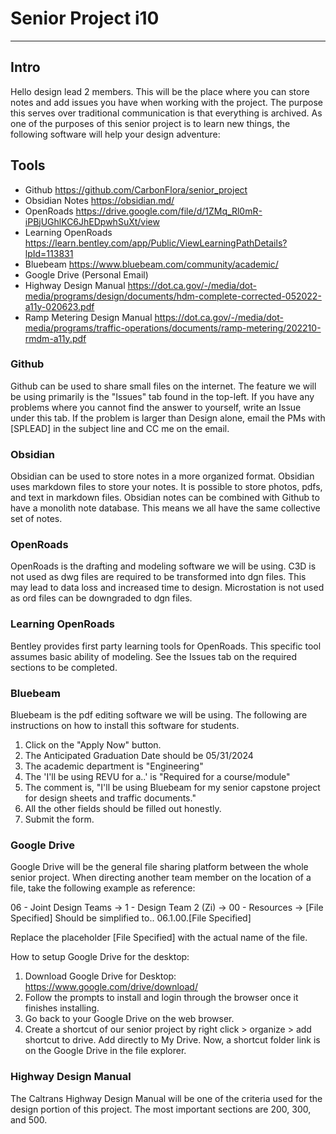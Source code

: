 ﻿# Senior Project i10
-----

## Intro
Hello design lead 2 members. This will be the place where you can store notes and add issues you have when working with the project. The purpose this serves over traditional communication is that everything is archived. As one of the purposes of this senior project is to learn new things, the following software will help your design adventure:

## Tools
- Github <https://github.com/CarbonFlora/senior_project>
- Obsidian Notes <https://obsidian.md/>
- OpenRoads <https://drive.google.com/file/d/1ZMq_Rl0mR-iPBjUGhlKC6JhEDpwhSuXt/view>
- Learning OpenRoads <https://learn.bentley.com/app/Public/ViewLearningPathDetails?lpId=113831>
- Bluebeam <https://www.bluebeam.com/community/academic/>
- Google Drive (Personal Email)
- Highway Design Manual <https://dot.ca.gov/-/media/dot-media/programs/design/documents/hdm-complete-corrected-052022-a11y-020623.pdf>
- Ramp Metering Design Manual <https://dot.ca.gov/-/media/dot-media/programs/traffic-operations/documents/ramp-metering/202210-rmdm-a11y.pdf>

### Github
Github can be used to share small files on the internet. The feature we will be using primarily is the "Issues" tab found in the top-left. If you have any problems where you cannot find the answer to yourself, write an Issue under this tab. If the problem is larger than Design alone, email the PMs with [SPLEAD] in the subject line and CC me on the email. 

### Obsidian
Obsidian can be used to store notes in a more organized format. Obsidian uses markdown files to store your notes. It is possible to store photos, pdfs, and text in markdown files. Obsidian notes can be combined with Github to have a monolith note database. This means we all have the same collective set of notes.

### OpenRoads
OpenRoads is the drafting and modeling software we will be using. C3D is not used as dwg files are required to be transformed into dgn files. This may lead to data loss and increased time to design. Microstation is not used as ord files can be downgraded to dgn files.

### Learning OpenRoads
Bentley provides first party learning tools for OpenRoads. This specific tool assumes basic ability of modeling. See the Issues tab on the required sections to be completed.

### Bluebeam
Bluebeam is the pdf editing software we will be using. The following are instructions on how to install this software for students.
1. Click on the "Apply Now" button.
2. The Anticipated Graduation Date should be 05/31/2024
3. The academic department is "Engineering"
4. The 'I'll be using REVU for a..' is "Required for a course/module"
5. The comment is, "I'll be using Bluebeam for my senior capstone project for design sheets and traffic documents."
6. All the other fields should be filled out honestly.
7. Submit the form.

### Google Drive
Google Drive will be the general file sharing platform between the whole senior project. When directing another team member on the location of a file, take the following example as reference:

06 - Joint Design Teams -> 1 - Design Team 2 (Zi) -> 00 - Resources -> [File Specified]
Should be simplified to..
06.1.00.[File Specified]

Replace the placeholder [File Specified] with the actual name of the file.

How to setup Google Drive for the desktop:
1. Download Google Drive for Desktop: <https://www.google.com/drive/download/>
2. Follow the prompts to install and login through the browser once it finishes installing.
3. Go back to your Google Drive on the web browser.
4. Create a shortcut of our senior project by right click > organize > add shortcut to drive.  Add directly to My Drive. Now, a shortcut folder link is on the Google Drive in the file explorer.  

### Highway Design Manual
The Caltrans Highway Design Manual will be one of the criteria used for the design portion of this project. The most important sections are 200, 300, and 500.
